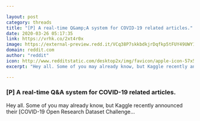 ```yaml
---

layout: post
category: threads
title: "[P] A real-time Q&amp;A system for COVID-19 related articles."
date: 2020-03-26 05:17:35
link: https://vrhk.co/2xt4r0x
image: https://external-preview.redd.it/VCq38P7skkbdkjrDqfkp5tFUY49UWY1r11oJGZ77PUY.jpg?width=1200&height=628.272251309&auto=webp&crop=1200:628.272251309,smart&s=283c0102c4bf9bd1788cd13325fa74ff9b4af181
domain: reddit.com
author: "reddit"
icon: http://www.redditstatic.com/desktop2x/img/favicon/apple-icon-57x57.png
excerpt: "Hey all. Some of you may already know, but Kaggle recently announced their [COVID-19 Open Research Dataset Challenge..."

---
```


### [P] A real-time Q&amp;A system for COVID-19 related articles.

Hey all. Some of you may already know, but Kaggle recently announced their [COVID-19 Open Research Dataset Challenge...